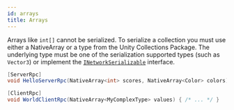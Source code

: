```yaml
---
id: arrays
title: Arrays
---
```


Arrays like `int[]` cannot be serialized. To serialize a collection you must use either a NativeArray<T> or a type from the Unity Collections Package. The underlying type must be one of the serialization supported types (such as `Vector3`) or implement the [`INetworkSerializable`](inetworkserializable.md) interface.

```csharp
[ServerRpc]
void HelloServerRpc(NativeArray<int> scores, NativeArray<Color> colors) { /* ... */ }

[ClientRpc]
void WorldClientRpc(NativeArray<MyComplexType> values) { /* ... */ }
```
